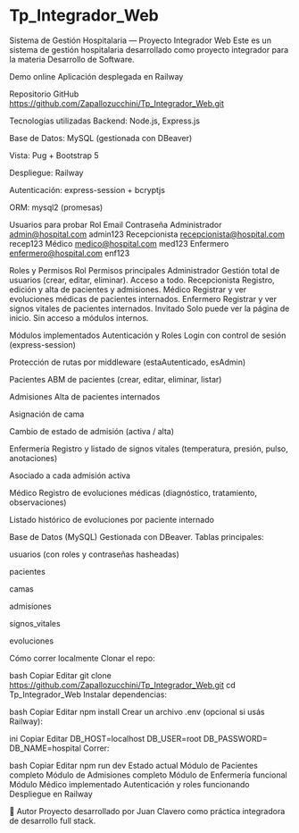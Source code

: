 # Tp_Integrador_Web
Sistema de Gestión Hospitalaria — Proyecto Integrador Web
Este es un sistema de gestión hospitalaria desarrollado como proyecto integrador para la materia Desarrollo de Software.

 Demo online
Aplicación desplegada en Railway

Repositorio GitHub
 https://github.com/Zapallozucchini/Tp_Integrador_Web.git

 Tecnologías utilizadas
Backend: Node.js, Express.js

Base de Datos: MySQL (gestionada con DBeaver)

Vista: Pug + Bootstrap 5

Despliegue: Railway

Autenticación: express-session + bcryptjs

ORM: mysql2 (promesas)

Usuarios para probar
Rol	Email	Contraseña
Administrador	admin@hospital.com	admin123
Recepcionista	recepcionista@hospital.com	recep123
Médico	medico@hospital.com	med123
Enfermero	enfermero@hospital.com	enf123

Roles y Permisos
Rol	Permisos principales
Administrador	Gestión total de usuarios (crear, editar, eliminar). Acceso a todo.
Recepcionista	Registro, edición y alta de pacientes y admisiones.
Médico	Registrar y ver evoluciones médicas de pacientes internados.
Enfermero	Registrar y ver signos vitales de pacientes internados.
Invitado	Solo puede ver la página de inicio. Sin acceso a módulos internos.

 Módulos implementados
    Autenticación y Roles
    Login con control de sesión (express-session)

Protección de rutas por middleware (estaAutenticado, esAdmin)

 Pacientes
ABM de pacientes (crear, editar, eliminar, listar)

 Admisiones
Alta de pacientes internados

Asignación de cama

Cambio de estado de admisión (activa / alta)

 Enfermería
Registro y listado de signos vitales (temperatura, presión, pulso, anotaciones)

Asociado a cada admisión activa

 Médico
Registro de evoluciones médicas (diagnóstico, tratamiento, observaciones)

Listado histórico de evoluciones por paciente internado

Base de Datos (MySQL)
Gestionada con DBeaver.
Tablas principales:

usuarios (con roles y contraseñas hasheadas)

pacientes

camas

admisiones

signos_vitales

evoluciones

 Cómo correr localmente
Clonar el repo:

bash
Copiar
Editar
git clone https://github.com/Zapallozucchini/Tp_Integrador_Web.git
cd Tp_Integrador_Web
Instalar dependencias:

bash
Copiar
Editar
npm install
Crear un archivo .env (opcional si usás Railway):

ini
Copiar
Editar
DB_HOST=localhost
DB_USER=root
DB_PASSWORD=
DB_NAME=hospital
Correr:

bash
Copiar
Editar
npm run dev
Estado actual
 Módulo de Pacientes completo
Módulo de Admisiones completo
Módulo de Enfermería funcional
 Módulo Médico implementado
 Autenticación y roles funcionando
 Despliegue en Railway

📝 Autor
Proyecto desarrollado por Juan Clavero como práctica integradora de desarrollo full stack.